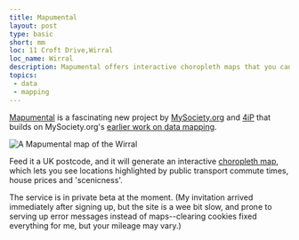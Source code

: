```yaml
---
title: Mapumental
layout: post
type: basic
short: mm
loc: 11 Croft Drive,Wirral
loc_name: Wirral
description: Mapumental offers interactive choropleth maps that you can filter by transport, house prices, and 'scenicness'.
topics:
 - data
 - mapping
---
```

[Mapumental](http://mapumental.channel4.com/ "Mapumental") is a fascinating new project by [MySociety.org](http://mysociety.org "Everything they do is clever and useful") and [4iP](http://www.4ip.org.uk/ "Channel 4's public service digital media fund") that builds on MySociety.org's [earlier work on data mapping](http://www.mysociety.org/2007/more-travel-maps/).

![A Mapumental map of the Wirral](http://mottr.am.nyud.net/u/2009/11/mapumental.jpg)

Feed it a <abbr>UK</abbr> postcode, and it will generate an interactive [choropleth map](http://en.wikipedia.org/wiki/Choropleth_map "A choropleth map is a thematic map in which areas are shaded or patterned in proportion to the measurement of the statistical variable being displayed on the map"), which lets you see locations highlighted by public transport commute times, house prices and 'scenicness'.

The service is in private beta at the moment. (My invitation arrived immediately after signing up, but the site is a wee bit slow, and prone to serving up error messages instead of maps--clearing cookies fixed everything for me, but your mileage may vary.)
